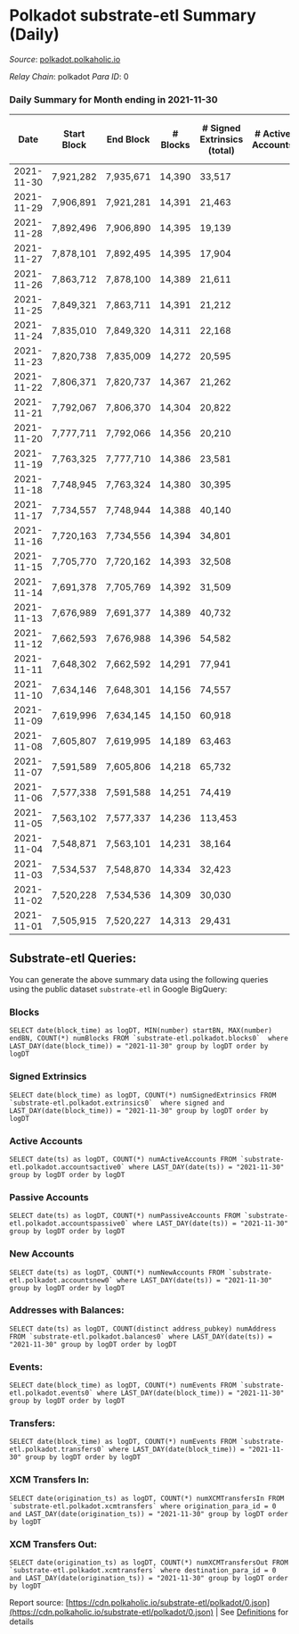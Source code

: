 # Polkadot substrate-etl Summary (Daily)

_Source_: [polkadot.polkaholic.io](https://polkadot.polkaholic.io)

*Relay Chain*: polkadot
*Para ID*: 0



### Daily Summary for Month ending in 2021-11-30


| Date | Start Block | End Block | # Blocks | # Signed Extrinsics (total) | # Active Accounts | # Passive | # New | # Addresses with Balances | # Events | # Transfers | # XCM Transfers In | # XCM Transfers Out | Issues | 
| ---- | ----------- | --------- | -------- | --------------------------- | ----------------- | --------- | ----- | ------------------------- | -------- | ----------- | ------------------ | ------------------- | ------ |
| 2021-11-30 | 7,921,282 | 7,935,671 | 14,390 | 33,517 |  |  |  | 756,624 | 380,587 | 35,880 ($513,990,196.08) |   |   |  |
| 2021-11-29 | 7,906,891 | 7,921,281 | 14,391 | 21,463 |  |  |  |  | 277,890 | 21,580 ($580,423,497.83) |   |   |  |
| 2021-11-28 | 7,892,496 | 7,906,890 | 14,395 | 19,139 |  |  |  |  | 254,465 | 19,379 ($320,725,088.52) |   |   |  |
| 2021-11-27 | 7,878,101 | 7,892,495 | 14,395 | 17,904 |  |  |  |  | 238,862 | 17,954 ($223,525,503.56) |   |   |  |
| 2021-11-26 | 7,863,712 | 7,878,100 | 14,389 | 21,611 |  |  |  |  | 269,741 | 22,124 ($413,380,604.11) |   |   |  |
| 2021-11-25 | 7,849,321 | 7,863,711 | 14,391 | 21,212 |  |  |  |  | 268,263 | 20,369 ($742,570,180.13) |   |   |  |
| 2021-11-24 | 7,835,010 | 7,849,320 | 14,311 | 22,168 |  |  |  |  | 275,653 | 21,944 ($571,855,483.99) |   |   |  |
| 2021-11-23 | 7,820,738 | 7,835,009 | 14,272 | 20,595 |  |  |  |  | 260,944 | 20,037 ($292,099,344.95) |   |   |  |
| 2021-11-22 | 7,806,371 | 7,820,737 | 14,367 | 21,262 |  |  |  |  | 273,325 | 20,769 ($471,081,544.95) |   |   |  |
| 2021-11-21 | 7,792,067 | 7,806,370 | 14,304 | 20,822 |  |  |  |  | 267,133 | 19,749 ($206,586,536.85) |   |   |  |
| 2021-11-20 | 7,777,711 | 7,792,066 | 14,356 | 20,210 |  |  |  |  | 258,614 | 18,992 ($195,047,620.83) |   |   |  |
| 2021-11-19 | 7,763,325 | 7,777,710 | 14,386 | 23,581 |  |  |  |  | 286,110 | 22,622 ($671,667,051.39) |   |   |  |
| 2021-11-18 | 7,748,945 | 7,763,324 | 14,380 | 30,395 |  |  |  |  | 358,537 | 28,879 ($575,512,457.00) |   |   |  |
| 2021-11-17 | 7,734,557 | 7,748,944 | 14,388 | 40,140 |  |  |  |  | 468,642 | 40,994 ($599,868,167.44) |   |   |  |
| 2021-11-16 | 7,720,163 | 7,734,556 | 14,394 | 34,801 |  |  |  |  | 410,366 | 35,494 ($1,006,076,587.40) |   |   |  |
| 2021-11-15 | 7,705,770 | 7,720,162 | 14,393 | 32,508 |  |  |  |  | 397,417 | 31,366 ($1,056,502,934.98) |   |   |  |
| 2021-11-14 | 7,691,378 | 7,705,769 | 14,392 | 31,509 |  |  |  |  | 380,423 | 30,316 ($455,608,121.77) |   |   |  |
| 2021-11-13 | 7,676,989 | 7,691,377 | 14,389 | 40,732 |  |  |  |  | 475,866 | 40,331 ($2,285,235,766.27) |   |   |  |
| 2021-11-12 | 7,662,593 | 7,676,988 | 14,396 | 54,582 |  |  |  |  | 592,099 | 53,477 ($1,187,579,762.96) |   |   |  |
| 2021-11-11 | 7,648,302 | 7,662,592 | 14,291 | 77,941 |  |  |  |  | 798,206 | 77,888 ($4,798,006,655.59) |   |   |  |
| 2021-11-10 | 7,634,146 | 7,648,301 | 14,156 | 74,557 |  |  |  |  | 779,373 | 75,908 ($1,521,839,922.94) |   |   |  |
| 2021-11-09 | 7,619,996 | 7,634,145 | 14,150 | 60,918 |  |  |  |  | 644,717 | 61,701 ($1,217,931,213.70) |   |   |  |
| 2021-11-08 | 7,605,807 | 7,619,995 | 14,189 | 63,463 |  |  |  |  | 691,401 | 64,867 ($920,647,010.32) |   |   |  |
| 2021-11-07 | 7,591,589 | 7,605,806 | 14,218 | 65,732 |  |  |  |  | 712,418 | 66,472 ($631,647,994.75) |   |   |  |
| 2021-11-06 | 7,577,338 | 7,591,588 | 14,251 | 74,419 |  |  |  |  | 792,155 | 74,186 ($857,689,517.70) |   |   |  |
| 2021-11-05 | 7,563,102 | 7,577,337 | 14,236 | 113,453 |  |  |  |  | 1,176,132 | 113,005 ($1,436,390,531.01) |   |   |  |
| 2021-11-04 | 7,548,871 | 7,563,101 | 14,231 | 38,164 |  |  |  |  | 276,472 | 35,496 ($836,775,913.21) |   |   |  |
| 2021-11-03 | 7,534,537 | 7,548,870 | 14,334 | 32,423 |  |  |  |  | 230,433 | 31,840 ($655,104,875.80) |   |   |  |
| 2021-11-02 | 7,520,228 | 7,534,536 | 14,309 | 30,030 |  |  |  |  | 221,144 | 30,368 ($911,391,732.71) |   |   |  |
| 2021-11-01 | 7,505,915 | 7,520,227 | 14,313 | 29,431 |  |  |  |  | 218,541 | 28,999 ($770,323,045.71) |   |   |  |

## Substrate-etl Queries:
You can generate the above summary data using the following queries using the public dataset `substrate-etl` in Google BigQuery:


### Blocks
```
SELECT date(block_time) as logDT, MIN(number) startBN, MAX(number) endBN, COUNT(*) numBlocks FROM `substrate-etl.polkadot.blocks0`  where LAST_DAY(date(block_time)) = "2021-11-30" group by logDT order by logDT
```


### Signed Extrinsics
```
SELECT date(block_time) as logDT, COUNT(*) numSignedExtrinsics FROM `substrate-etl.polkadot.extrinsics0`  where signed and LAST_DAY(date(block_time)) = "2021-11-30" group by logDT order by logDT
```


### Active Accounts
```
SELECT date(ts) as logDT, COUNT(*) numActiveAccounts FROM `substrate-etl.polkadot.accountsactive0` where LAST_DAY(date(ts)) = "2021-11-30" group by logDT order by logDT
```


### Passive Accounts
```
SELECT date(ts) as logDT, COUNT(*) numPassiveAccounts FROM `substrate-etl.polkadot.accountspassive0` where LAST_DAY(date(ts)) = "2021-11-30" group by logDT order by logDT
```


### New Accounts
```
SELECT date(ts) as logDT, COUNT(*) numNewAccounts FROM `substrate-etl.polkadot.accountsnew0` where LAST_DAY(date(ts)) = "2021-11-30" group by logDT order by logDT
```


### Addresses with Balances:
```
SELECT date(ts) as logDT, COUNT(distinct address_pubkey) numAddress FROM `substrate-etl.polkadot.balances0` where LAST_DAY(date(ts)) = "2021-11-30" group by logDT order by logDT
```


### Events:
```
SELECT date(block_time) as logDT, COUNT(*) numEvents FROM `substrate-etl.polkadot.events0` where LAST_DAY(date(block_time)) = "2021-11-30" group by logDT order by logDT
```


### Transfers:
```
SELECT date(block_time) as logDT, COUNT(*) numEvents FROM `substrate-etl.polkadot.transfers0` where LAST_DAY(date(block_time)) = "2021-11-30" group by logDT order by logDT
```


### XCM Transfers In:
```
SELECT date(origination_ts) as logDT, COUNT(*) numXCMTransfersIn FROM `substrate-etl.polkadot.xcmtransfers` where origination_para_id = 0 and LAST_DAY(date(origination_ts)) = "2021-11-30" group by logDT order by logDT
```


### XCM Transfers Out:
```
SELECT date(origination_ts) as logDT, COUNT(*) numXCMTransfersOut FROM `substrate-etl.polkadot.xcmtransfers` where destination_para_id = 0 and LAST_DAY(date(origination_ts)) = "2021-11-30" group by logDT order by logDT
```



Report source: [https://cdn.polkaholic.io/substrate-etl/polkadot/0.json](https://cdn.polkaholic.io/substrate-etl/polkadot/0.json) | See [Definitions](/DEFINITIONS.md) for details
